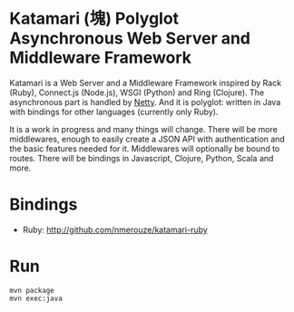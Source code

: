 # Katamari (塊) Polyglot Asynchronous Web Server and Middleware Framework

Katamari is a Web Server and a Middleware Framework inspired by Rack (Ruby), Connect.js (Node.js), WSGI (Python) and Ring (Clojure). The asynchronous part is handled by [Netty](http://netty.io). And it is polyglot: written in Java with bindings for other languages (currently only Ruby).

It is a work in progress and many things will change. There will be more middlewares, enough to easily create a JSON API with authentication and the basic features needed for it. Middlewares will optionally be bound to routes. There will be bindings in Javascript, Clojure, Python, Scala and more.

# Bindings

* Ruby: http://github.com/nmerouze/katamari-ruby

# Run

    mvn package
    mvn exec:java